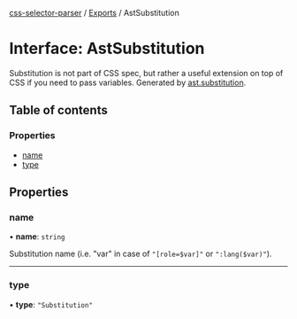 [css-selector-parser](../../README.md) / [Exports](../modules.md) / AstSubstitution

# Interface: AstSubstitution

Substitution is not part of CSS spec, but rather a useful extension on top of CSS if you need to pass variables.
Generated by [ast.substitution](AstFactory.md#substitution).

## Table of contents

### Properties

- [name](AstSubstitution.md#name)
- [type](AstSubstitution.md#type)

## Properties

### name

• **name**: `string`

Substitution name (i.e. "var" in case of `"[role=$var]"` or `":lang($var)"`).

___

### type

• **type**: ``"Substitution"``
